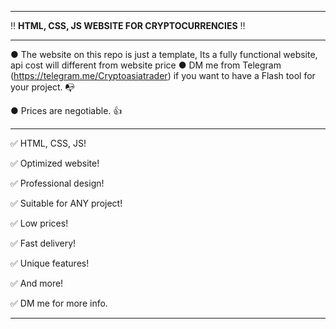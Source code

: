 ---------------------------------------------------------------------------------------------------------------

‼ **HTML, CSS, JS WEBSITE FOR CRYPTOCURRENCIES** ‼

---------------------------------------------------------------------------------------------------------------

● The website on this repo is just a template, Its a fully functional website, api cost will different from website price
● DM me from Telegram (https://telegram.me/Cryptoasiatrader) if you want to have a Flash tool for your project. 📭

● Prices are negotiable. 👍

---------------------------------------------------------------------------------------------------------------

✅ HTML, CSS, JS!

✅ Optimized website!

✅ Professional design!

✅ Suitable for ANY project!

✅ Low prices!

✅ Fast delivery!

✅ Unique features!

✅ And more!



✅ DM me for more info.

---------------------------------------------------------------------------------------------------------------
